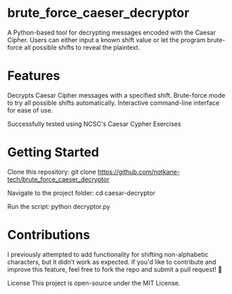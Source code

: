 # brute_force_caeser_decryptor
A Python-based tool for decrypting messages encoded with the Caesar Cipher.
Users can either input a known shift value or let the program brute-force all possible shifts to reveal the plaintext.

# Features

Decrypts Caesar Cipher messages with a specified shift.
Brute-force mode to try all possible shifts automatically.
Interactive command-line interface for ease of use.

Successfully tested using NCSC's Caesar Cypher Exercises

# Getting Started

Clone this repository:
git clone https://github.com/notkane-tech/brute_force_caeser_decryptor

Navigate to the project folder:
cd caesar-decryptor

Run the script:
python decryptor.py

# Contributions

I previously attempted to add functionality for shifting non-alphabetic characters, but it didn’t work as expected.
If you'd like to contribute and improve this feature, feel free to fork the repo and submit a pull request! 🚀

License
This project is open-source under the MIT License.
